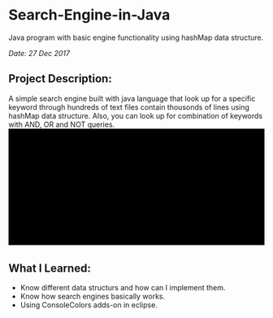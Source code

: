 # Search-Engine-in-Java
Java program with basic engine functionality using hashMap data structure. 

_Date: 27 Dec 2017_

## Project Description:
A simple search engine built with java language that look up for a specific keyword through hundreds of text files contain thousonds of lines using hashMap data structure. Also, you can look up for combination of keywords with AND, OR and NOT queries.
![](SearchEngineDemo.gif)


## What I Learned:
- Know different data structurs and how can I implement them.
- Know how search engines basically works.
- Using ConsoleColors adds-on in eclipse.

